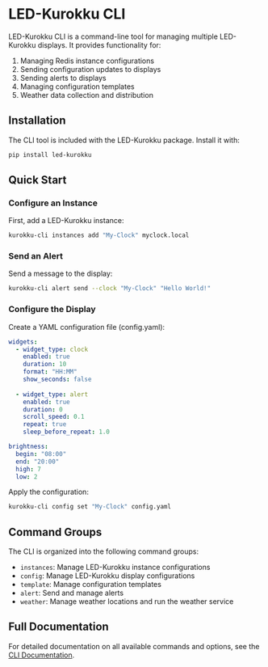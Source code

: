 # LED-Kurokku CLI

LED-Kurokku CLI is a command-line tool for managing multiple LED-Kurokku displays. It provides functionality for:

1. Managing Redis instance configurations
2. Sending configuration updates to displays
3. Sending alerts to displays
4. Managing configuration templates
5. Weather data collection and distribution

## Installation

The CLI tool is included with the LED-Kurokku package. Install it with:

```bash
pip install led-kurokku
```

## Quick Start

### Configure an Instance

First, add a LED-Kurokku instance:

```bash
kurokku-cli instances add "My-Clock" myclock.local
```

### Send an Alert

Send a message to the display:

```bash
kurokku-cli alert send --clock "My-Clock" "Hello World!"
```

### Configure the Display

Create a YAML configuration file (config.yaml):

```yaml
widgets:
  - widget_type: clock
    enabled: true
    duration: 10
    format: "HH:MM"
    show_seconds: false
    
  - widget_type: alert
    enabled: true
    duration: 0
    scroll_speed: 0.1
    repeat: true
    sleep_before_repeat: 1.0

brightness:
  begin: "08:00"
  end: "20:00"
  high: 7
  low: 2
```

Apply the configuration:

```bash
kurokku-cli config set "My-Clock" config.yaml
```

## Command Groups

The CLI is organized into the following command groups:

- `instances`: Manage LED-Kurokku instance configurations
- `config`: Manage LED-Kurokku display configurations
- `template`: Manage configuration templates
- `alert`: Send and manage alerts
- `weather`: Manage weather locations and run the weather service

## Full Documentation

For detailed documentation on all available commands and options, see the [CLI Documentation](./src/led_kurokku/cli/README.md).